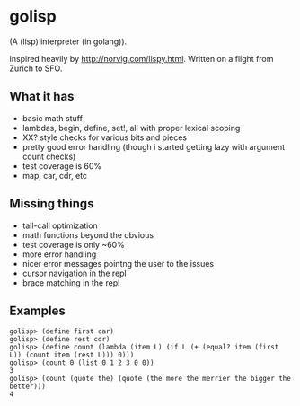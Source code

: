 # golisp

(A (lisp) interpreter (in golang)).

Inspired heavily by http://norvig.com/lispy.html. Written on a flight from
Zurich to SFO.

## What it has
* basic math stuff
* lambdas, begin, define, set!, all with proper lexical scoping
* XX? style checks for various bits and pieces
* pretty good error handling (though i started getting lazy with argument count checks)
* test coverage is 60%
* map, car, cdr, etc

## Missing things
* tail-call optimization
* math functions beyond the obvious
* test coverage is only ~60%
* more error handling
* nicer error messages pointng the user to the issues
* cursor navigation in the repl
* brace matching in the repl

## Examples
```
golisp> (define first car)
golisp> (define rest cdr)
golisp> (define count (lambda (item L) (if L (+ (equal? item (first L)) (count item (rest L))) 0)))
golisp> (count 0 (list 0 1 2 3 0 0))
3
golisp> (count (quote the) (quote (the more the merrier the bigger the better)))
4
```
